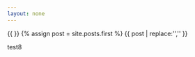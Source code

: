 ```yaml
---
layout: none
---
```

{{ <!DOCTYPE html> }}
{% assign post = site.posts.first %}
{{ post | replace:'<!DOCTYPE html>','' }}

test8